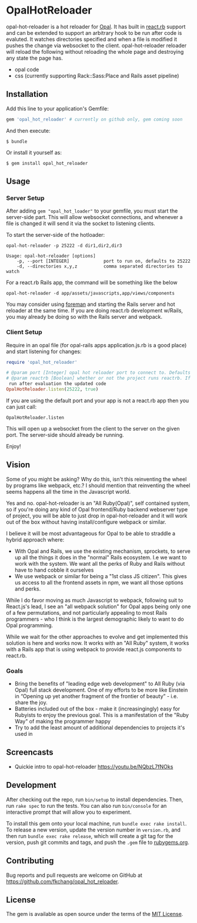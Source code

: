# OpalHotReloader

opal-hot-reloader is a hot reloader for [Opal](http://opalrb.org).  It has built in [react.rb](http://reactrb.org) support and can be extended to support an arbitrary hook to be run after code is evaluted.  It watches directories specified and when a file is modified it pushes the change via websocket to the client.  opal-hot-reloader reloader will reload the following without reloading the whole page and destroying any state the page has.
- opal code
- css (currently supporting Rack::Sass:Place and Rails asset pipeline)

## Installation

Add this line to your application's Gemfile:

```ruby
gem 'opal_hot_reloader' # currently on github only, gem coming soon
```

And then execute:

    $ bundle

Or install it yourself as:

    $ gem install opal_hot_reloader


## Usage

### Server Setup

After adding `gem "opal_hot_loader"` to your gemfile, you must start the server-side part. This will allow websocket connections, and whenever a file is changed it will send it via the socket to listening clients.

To start the server-side of the hotloader:
```
opal-hot-reloader -p 25222 -d dir1,dir2,dir3

Usage: opal-hot-reloader [options]
    -p, --port [INTEGER]             port to run on, defaults to 25222
    -d, --directories x,y,z          comma separated directories to watch
```

For a react.rb Rails app, the command will be something like the below
```
opal-hot-reloader -d app/assets/javascripts,app/views/components
```

You may consider using [foreman](https://github.com/ddollar/foreman/)
and starting the Rails server and hot reloader at the same time.  If
you are doing react.rb development w/Rails, you may already be doing
so with the Rails server and webpack.


### Client Setup

Require in an opal file (for opal-rails apps application.js.rb is a good place) and start listening for changes:
```ruby
require 'opal_hot_reloader'

# @param port [Integer] opal hot reloader port to connect to. Defaults to 25222 to match opal-hot-loader default
# @param reactrb [Boolean] whether or not the project runs reactrb. If true, the reactrb callback is automatically run after evaluation the updated code. Defaults to false.
 run after evaluation the updated code
OpalHotReloader.listen(25222, true)
```

If you are using the default port and your app is not a react.rb app then you can just call:
```
OpalHotReloader.listen
```

This will open up a websocket from the client to the server on the given port. The server-side should already be running.

Enjoy!

## Vision

Some of you might be asking?  Why do this, isn't this reinventing the
wheel by programs like webpack, etc.? I should mention that
reinventing the wheel seems happens all the time in the Javascript
world.

Yes and no. opal-hot-reloader is an "All Ruby(Opal)", self contained
system, so if you're doing any kind of Opal frontend/Ruby backend
webserver type of project, you will be able to just drop in
opal-hot-reloader and it will work out of the box without having
install/configure webpack or similar.

I believe it will be most advantageous for Opal to be able to straddle
a hybrid approach where:

* With Opal and Rails, we use the existing mechanism, sprockets, to
serve up all the things it does in the "normal" Rails ecosystem. I.e
we want to work with the system. We want all the perks of Ruby and
Rails without have to hand cobble it ourselves
* We use webpack or similar for being a "1st class JS citizen".  This
gives us access to all the frontend assets in npm, we want all those
options and perks.

While I do favor moving as much Javascript to webpack, following suit
to React.js's lead, I see an "all webpack solution" for Opal apps
being only one of a few permutations, and not particularly appealing
to most Rails programmers - who I think is the largest demographic
likely to want to do Opal programming.

While we wait for the other approaches to evolve and get implemented
this solution is here and works now.  It works with an "All Ruby"
system, it works with a Rails app that is using webpack to provide
react.js components to react.rb.

### Goals
* Bring the benefits of "leading edge web development" to All Ruby
  (via Opal) full stack development.  One of my efforts to be more
  like Einstein in “Opening up yet another fragment of the frontier of
  beauty” - i.e. share the joy.
* Batteries included out of the box - make it (increasingingly) easy
  for Rubyists to enjoy the previous goal.  This is a manifestation of
  the "Ruby Way" of making the programmer happy
* Try to add the least amount of additional dependencies to projects
  it's used in



## Screencasts

* Quickie intro to opal-hot-reloader https://youtu.be/NQbzL7fNOks

## Development

After checking out the repo, run `bin/setup` to install dependencies. Then, run `rake spec` to run the tests. You can also run `bin/console` for an interactive prompt that will allow you to experiment.

To install this gem onto your local machine, run `bundle exec rake install`. To release a new version, update the version number in `version.rb`, and then run `bundle exec rake release`, which will create a git tag for the version, push git commits and tags, and push the `.gem` file to [rubygems.org](https://rubygems.org).

## Contributing

Bug reports and pull requests are welcome on GitHub at https://github.com/fkchang/opal_hot_reloader.


## License

The gem is available as open source under the terms of the [MIT License](http://opensource.org/licenses/MIT).

